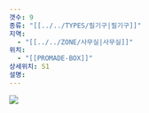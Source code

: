 ```yaml
---
갯수: 9
종류: "[[../../TYPES/필기구|필기구]]"
지역:
  - "[[../../ZONE/사무실|사무실]]"
위치:
  - "[[PROMADE-BOX]]"
상세위치: S1
설명: 
---
```

![](http://192.168.50.22/devices/241123_IMG_0004.jpg)

